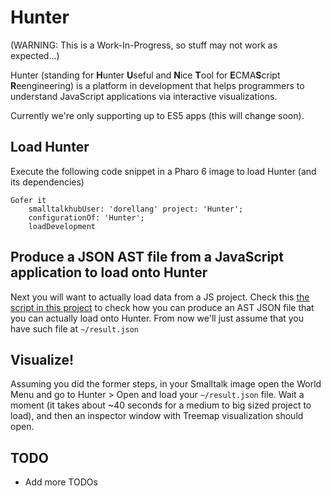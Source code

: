 # Hunter

(WARNING: This is a Work-In-Progress, so stuff may not work as expected...)

Hunter (standing for **H**unter **U**seful and **N**ice **T**ool for **E**CMA**S**cript **R**eengineering) is a platform in development that helps programmers to understand JavaScript applications via interactive visualizations.

Currently we're only supporting up to ES5 apps (this will change soon).

## Load Hunter 

Execute the following code snippet in a Pharo 6 image to load Hunter (and its dependencies)
```Smalltalk
Gofer it
    smalltalkhubUser: 'dorellang' project: 'Hunter';
    configurationOf: 'Hunter';
    loadDevelopment
```

## Produce a JSON AST file from a JavaScript application to load onto Hunter
Next you will want to actually load data from a JS project. Check this [the script in this project](https://github.com/dorellang/esprima-bin-wrapper) to check how you can produce an AST JSON file that you can actually load onto Hunter. From now we'll just assume that you have such file at `~/result.json`

## Visualize!

Assuming you did the former steps, in your Smalltalk image open the World Menu and go to Hunter >  Open and load your `~/result.json` file. Wait a moment (it takes about ~40 seconds for a medium to big sized project to load), and then an inspector window with Treemap visualization should open.

## TODO
* Add more TODOs
